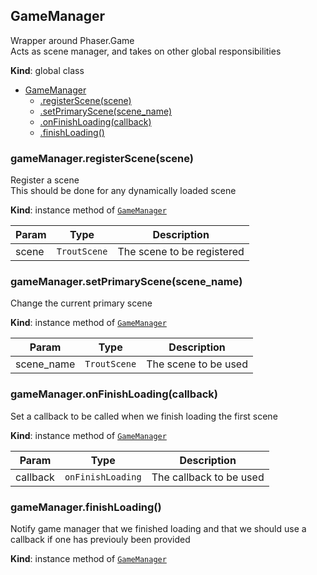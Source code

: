 <a name="GameManager"></a>

## GameManager
Wrapper around Phaser.Game  
Acts as scene manager, and takes on other global responsibilities

**Kind**: global class  

* [GameManager](#GameManager)
    * [.registerScene(scene)](#GameManager+registerScene)
    * [.setPrimaryScene(scene_name)](#GameManager+setPrimaryScene)
    * [.onFinishLoading(callback)](#GameManager+onFinishLoading)
    * [.finishLoading()](#GameManager+finishLoading)

<a name="GameManager+registerScene"></a>

### gameManager.registerScene(scene)
Register a scene  
This should be done for any dynamically loaded scene

**Kind**: instance method of [<code>GameManager</code>](#GameManager)  

| Param | Type | Description |
| --- | --- | --- |
| scene | <code>TroutScene</code> | The scene to be registered |

<a name="GameManager+setPrimaryScene"></a>

### gameManager.setPrimaryScene(scene_name)
Change the current primary scene

**Kind**: instance method of [<code>GameManager</code>](#GameManager)  

| Param | Type | Description |
| --- | --- | --- |
| scene_name | <code>TroutScene</code> | The scene to be used |

<a name="GameManager+onFinishLoading"></a>

### gameManager.onFinishLoading(callback)
Set a callback to be called when we finish loading the first scene

**Kind**: instance method of [<code>GameManager</code>](#GameManager)  

| Param | Type | Description |
| --- | --- | --- |
| callback | <code>onFinishLoading</code> | The callback to be used |

<a name="GameManager+finishLoading"></a>

### gameManager.finishLoading()
Notify game manager that we finished loading and that we should use a
callback if one has previouly been provided

**Kind**: instance method of [<code>GameManager</code>](#GameManager)  
